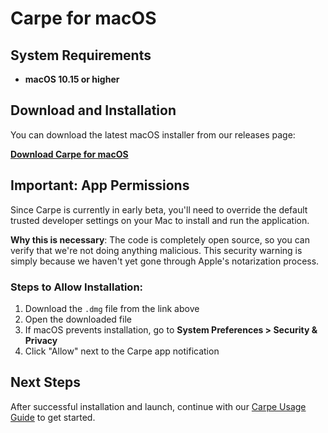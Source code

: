 # Carpe for macOS

## System Requirements

- **macOS 10.15 or higher**

## Download and Installation

You can download the latest macOS installer from our releases page:

**[Download Carpe for macOS](https://github.com/0LNetworkCommunity/carpe/releases/download/v1.0.7/carpe_1.0.7_x64.dmg)**

## Important: App Permissions

Since Carpe is currently in early beta, you'll need to override the default trusted developer settings on your Mac to install and run the application.

**Why this is necessary**: The code is completely open source, so you can verify that we're not doing anything malicious. This security warning is simply because we haven't yet gone through Apple's notarization process.

### Steps to Allow Installation:
1. Download the `.dmg` file from the link above
2. Open the downloaded file
3. If macOS prevents installation, go to **System Preferences > Security & Privacy**
4. Click "Allow" next to the Carpe app notification

## Next Steps

After successful installation and launch, continue with our [Carpe Usage Guide](usage.md) to get started.
